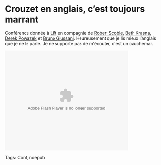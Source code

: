 # Crouzet en anglais, c’est toujours marrant

Conférence donnée à [Lift](http://www.liftconference.com/videos/view/single/41) en compagnie de [Robert Scoble](http://scobleizer.com), [Beth Krasna](http://www.swiss-science.org/html_f/visionmagazine/vmf_54.htm), [Derek Powazek](http://powazek.com/) et [Bruno Giussani](http://www.lunchoverip.com/). Heureusement que je lis mieux l’anglais que je ne le parle. Je ne supporte pas de m'écouter, c'est un cauchemar.<span id="more-453"></span>

<embed id="VideoPlayback" src="http://video.google.com/googleplayer.swf?docId=-7777507589468371698&hl=en" style="width:400px; height:326px;" type="application/x-shockwave-flash"></embed>

Tags: Conf, noepub